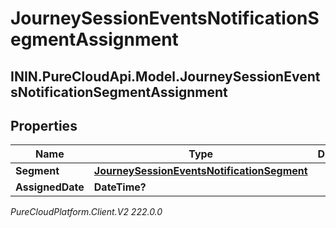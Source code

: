 # JourneySessionEventsNotificationSegmentAssignment

## ININ.PureCloudApi.Model.JourneySessionEventsNotificationSegmentAssignment

## Properties

|Name | Type | Description | Notes|
|------------ | ------------- | ------------- | -------------|
| **Segment** | [**JourneySessionEventsNotificationSegment**](JourneySessionEventsNotificationSegment) |  | [optional] |
| **AssignedDate** | **DateTime?** |  | [optional] |



_PureCloudPlatform.Client.V2 222.0.0_
